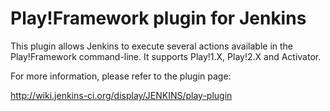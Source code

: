 Play!Framework plugin for Jenkins
=================================

This plugin allows Jenkins to execute several actions available in the Play!Framework command-line. It supports Play!1.X, Play!2.X and Activator.


For more information, please refer to the plugin page:

http://wiki.jenkins-ci.org/display/JENKINS/play-plugin



[Jenkinslogo]: http://jenkins-ci.org/sites/default/files/images/headshot.png
[Playlogo]: http://www.playframework.com/assets/images/logos/normal-mini.png
